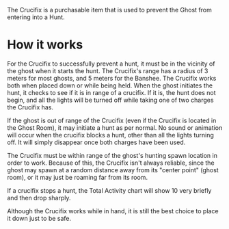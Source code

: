 The Crucifix is a purchasable item that is used to prevent the Ghost from entering into a Hunt.

# How it works
For the Crucifix to successfully prevent a hunt, it must be in the vicinity of the ghost when it starts the hunt. The Crucifix's range has a radius of 3 meters for most ghosts, and 5 meters for the Banshee. The Crucifix works both when placed down or while being held. When the ghost initiates the hunt, it checks to see if it is in range of a crucifix. If it is, the hunt does not begin, and all the lights will be turned off while taking one of two charges the Crucifix has.

If the ghost is out of range of the Crucifix (even if the Crucifix is located in the Ghost Room), it may initiate a hunt as per normal. No sound or animation will occur when the crucifix blocks a hunt, other than all the lights turning off. It will simply disappear once both charges have been used.

The Crucifix must be within range of the ghost's hunting spawn location in order to work. Because of this, the Crucifix isn't always reliable, since the ghost may spawn at a random distance away from its "center point" (ghost room), or it may just be roaming far from its room.

If a crucifix stops a hunt, the Total Activity chart will show 10 very briefly and then drop sharply.

Although the Crucifix works while in hand, it is still the best choice to place it down just to be safe.
